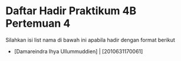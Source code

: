 # Daftar Hadir Praktikum 4B Pertemuan 4
Silahkan isi list nama di bawah ini apabila hadir dengan format berikut


- [Damareindra Ihya Ullummuddien] | [2010631170061]
